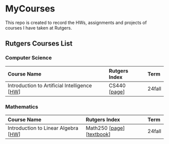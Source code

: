 # MyCourses

This repo is created to record the HWs, assignments and projects of courses I have taken at Rutgers. 

## Rutgers Courses List
### Computer Science
| Course Name | Rutgers Index | Term |
|:-------|:-------|:-------|
| Introduction to Artificial Intelligence [[HW](./IntroductionToAI/README.md)] | CS440 [[page](https://xintongemilywang.github.io/CS440.html)] | 24fall  |

### Mathematics
| Course Name | Rutgers Index | Term |
|:-------|:-------|:-------|
| Introduction to Linear Algebra [[HW](./Introduction_To_Linear_Algebra/README.md)] | Math250 [[page](https://math.rutgers.edu/academics/undergraduate/courses/948-01-640-250-introductory-linear-algebra)] [[textbook](https://home.cs.colorado.edu/~alko5368/lecturesCSCI2820/mathbook.pdf)] | 24fall  |

